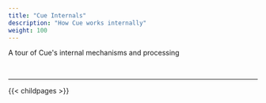 ```yaml
---
title: "Cue Internals"
description: "How Cue works internally"
weight: 100
---
```


A tour of Cue's internal mechanisms and processing



<br>

---

{{< childpages >}}
